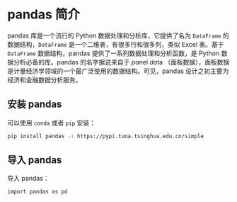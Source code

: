 # pandas 简介

pandas 库是一个流行的 Python 数据处理和分析库，它提供了名为 `DataFrame` 的数据结构，`DataFrame` 是一个二维表，有很多行和很多列，类似 Excel 表。基于 `DataFrame` 数据结构，pandas 提供了一系列数据处理和分析函数，是 Python 数据分析必备的库。pandas 的名字据说来自于 *pan*el *da*ta （面板数据），面板数据是计量经济学领域的一个最广泛使用的数据结构。可见，pandas 设计之初主要为经济和金融数据分析服务。

## 安装 pandas

可以使用 `conda` 或者 `pip` 安装：

```bash
pip install pandas -i https://pypi.tuna.tsinghua.edu.cn/simple
```

## 导入 pandas

导入 pandas：

```{.python .input}
import pandas as pd
```
